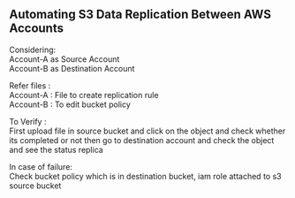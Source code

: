 <h2>Automating S3 Data Replication Between AWS Accounts</h2>

Considering: <br>
Account-A as Source Account<br>
Account-B as Destination Account

Refer files : <br>
Account-A : File to create replication rule<br>
Account-B : To edit bucket policy

To Verify :<br>
	     First upload file in source bucket and click on the object and check whether its completed or not 
	     then go to destination account and check the object and see the status replica
      
In case of failure:<br>
        Check bucket policy which is in destination bucket, iam role attached to s3 source bucket
